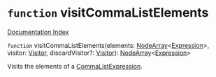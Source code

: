 # `function` visitCommaListElements

[Documentation Index](../README.md)

`function` visitCommaListElements(elements: [NodeArray](../interface.NodeArray/README.md)\<[Expression](../interface.Expression/README.md)>, visitor: [Visitor](../type.Visitor/README.md), discardVisitor?: [Visitor](../type.Visitor/README.md)): [NodeArray](../interface.NodeArray/README.md)\<[Expression](../interface.Expression/README.md)>

Visits the elements of a [CommaListExpression](../interface.CommaListExpression/README.md).

